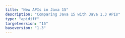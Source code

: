 ```yaml
---
title: "New APIs in Java 15"
description: "Comparing Java 15 with Java 1.3 APIs"
type: "apidiff"
targetversion: "15"
baseversion: "1.3"
---
```

